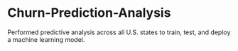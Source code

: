 # Churn-Prediction-Analysis
Performed predictive analysis across all U.S. states to train, test, and deploy a machine learning model.
